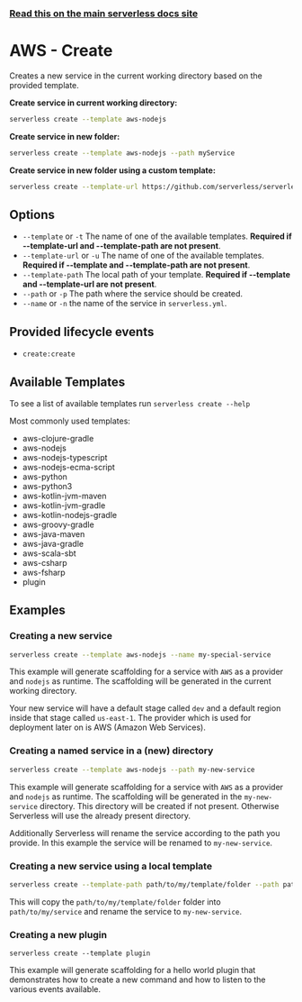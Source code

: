 <!--
title: Serverless Framework Commands - AWS Lambda - Create
menuText: create
menuOrder: 2
description: Creates a new Service in your current working directory
layout: Doc
-->

<!-- DOCS-SITE-LINK:START automatically generated  -->
### [Read this on the main serverless docs site](https://www.serverless.com/framework/docs/providers/aws/cli-reference/create)
<!-- DOCS-SITE-LINK:END -->

# AWS - Create

Creates a new service in the current working directory based on the provided template.

**Create service in current working directory:**

```bash
serverless create --template aws-nodejs
```

**Create service in new folder:**

```bash
serverless create --template aws-nodejs --path myService
```

**Create service in new folder using a custom template:**

```bash
serverless create --template-url https://github.com/serverless/serverless/tree/master/lib/plugins/create/templates/aws-nodejs --path myService
```

## Options
- `--template` or `-t` The name of one of the available templates. **Required if --template-url and --template-path are not present**.
- `--template-url` or `-u` The name of one of the available templates. **Required if --template and --template-path are not present**.
- `--template-path` The local path of your template. **Required if --template and --template-url are not present**.
- `--path` or `-p` The path where the service should be created.
- `--name` or `-n` the name of the service in `serverless.yml`.

## Provided lifecycle events
- `create:create`

## Available Templates

To see a list of available templates run `serverless create --help`

Most commonly used templates:

- aws-clojure-gradle
- aws-nodejs
- aws-nodejs-typescript
- aws-nodejs-ecma-script
- aws-python
- aws-python3
- aws-kotlin-jvm-maven
- aws-kotlin-jvm-gradle
- aws-kotlin-nodejs-gradle
- aws-groovy-gradle
- aws-java-maven
- aws-java-gradle
- aws-scala-sbt
- aws-csharp
- aws-fsharp
- plugin

## Examples

### Creating a new service

```bash
serverless create --template aws-nodejs --name my-special-service
```

This example will generate scaffolding for a service with `AWS` as a provider and `nodejs` as runtime. The scaffolding
will be generated in the current working directory.

Your new service will have a default stage called `dev` and a default region inside that stage called `us-east-1`.
The provider which is used for deployment later on is AWS (Amazon Web Services).

### Creating a named service in a (new) directory

```bash
serverless create --template aws-nodejs --path my-new-service
```

This example will generate scaffolding for a service with `AWS` as a provider and `nodejs` as runtime. The scaffolding
will be generated in the `my-new-service` directory. This directory will be created if not present. Otherwise Serverless
will use the already present directory.

Additionally Serverless will rename the service according to the path you provide. In this example the service will be
renamed to `my-new-service`.

### Creating a new service using a local template

```bash
serverless create --template-path path/to/my/template/folder --path path/to/my/service --name my-new-service
```

This will copy the `path/to/my/template/folder` folder into `path/to/my/service` and rename the service to `my-new-service`.

### Creating a new plugin

```
serverless create --template plugin
```

This example will generate scaffolding for a hello world plugin that demonstrates how to create a new command and how to listen to the various events available.
